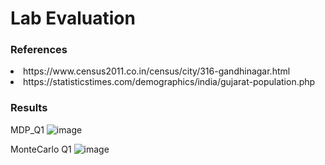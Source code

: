 # Lab Evaluation 

### References 
<li>https://www.census2011.co.in/census/city/316-gandhinagar.html
</li>
<li>https://statisticstimes.com/demographics/india/gujarat-population.php
</li>

### Results
MDP_Q1
![image](https://user-images.githubusercontent.com/75903092/234556230-9041786b-26db-4f8b-b156-2d6e8244153d.png)

MonteCarlo Q1
![image](https://user-images.githubusercontent.com/75903092/234556415-a43c8723-b428-43b5-bb21-99d8a81f8ee4.png)
